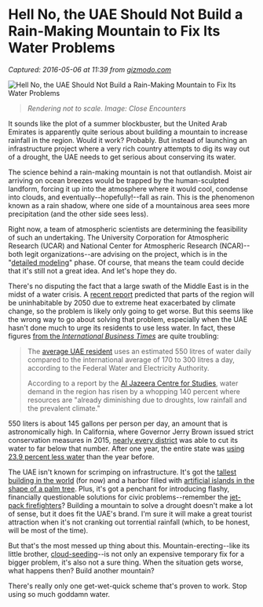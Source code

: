 # Hell No, the UAE Should Not Build a Rain-Making Mountain to Fix Its Water Problems

_Captured: 2016-05-06 at 11:39 from [gizmodo.com](http://gizmodo.com/hell-no-the-uae-should-not-build-a-rain-making-mountai-1775007447?utm_source=feedburner&utm_medium=feed&utm_campaign=Feed%3A+gizmodo%2Ffull+%28Gizmodo%29)_

![Hell No, the UAE Should Not Build a Rain-Making Mountain to Fix Its Water Problems](http://i.kinja-img.com/gawker-media/image/upload/s--_xY4qT82--/c_scale,fl_progressive,q_80,w_800/d4it4dpiiwrcqsj8iatj.jpg)

> _Rendering not to scale. Image: Close Encounters_

It sounds like the plot of a summer blockbuster, but the United Arab Emirates is apparently quite serious about building a mountain to increase rainfall in the region. Would it work? Probably. But instead of launching an infrastructure project where a very rich country attempts to dig its way out of a drought, the UAE needs to get serious about conserving its water.

The science behind a rain-making mountain is not that outlandish. Moist air arriving on ocean breezes would be trapped by the human-sculpted landform, forcing it up into the atmosphere where it would cool, condense into clouds, and eventually--hopefully!--fall as rain. This is the phenomenon known as a rain shadow, where one side of a mountainous area sees more precipitation (and the other side sees less).

Right now, a team of atmospheric scientists are determining the feasibility of such an undertaking. The University Corporation for Atmospheric Research (UCAR) and National Center for Atmospheric Research (NCAR)--both legit organizations--are advising on the project, which is in the "[detailed modeling](http://www.arabianbusiness.com/exclusive-uae-mulls-man-made-mountain-in-bid-improve-rainfall-630079.html)" phase. Of course, that means the team could decide that it's still not a great idea. And let's hope they do.

There's no disputing the fact that a large swath of the Middle East is in the midst of a water crisis. A [recent report](http://gizmodo.com/extreme-heat-will-make-parts-of-the-middle-east-and-afr-1774311994) predicted that parts of the region will be uninhabitable by 2050 due to extreme heat exacerbated by climate change, so the problem is likely only going to get worse. But this seems like the wrong way to go about solving that problem, especially when the UAE hasn't done much to urge its residents to use less water. In fact, these figures [from the _International Business Times_](http://www.ibtimes.co.uk/uae-considers-building-artificial-mountain-increase-rainfall-1557938) are quite troubling:

> The [average UAE resident](http://www.thenational.ae/uae/environment/warning-on-high-water-and-power-use) uses an estimated 550 litres of water daily compared to the international average of 170 to 300 litres a day, according to the Federal Water and Electricity Authority. 
> 
> According to a report by the [Al Jazeera Centre for Studies](http://studies.aljazeera.net/en/dossiers/2015/03/20153318534835257.html), water demand in the region has risen by a whopping 140 percent where resources are "already diminishing due to droughts, low rainfall and the prevalent climate."

550 liters is about 145 gallons per person per day, an amount that is astronomically high. In California, where Governor Jerry Brown issued strict conservation measures in 2015, [nearly every district](http://www.nytimes.com/interactive/2015/04/01/us/water-use-in-california.html?_r=0) was able to cut its water to far below that number. After one year, the entire state was [using 23.9 percent less water](http://drought.ca.gov/topstory/top-story-57.html) than the year before.

The UAE isn't known for scrimping on infrastructure. It's got the [tallest building in the world](http://gizmodo.com/when-will-dubai-fix-its-burning-skyscraper-problem-1751398645) (for now) and a harbor filled with [artificial islands in the shape of a palm tree](http://gizmodo.com/5878930/eleven-years-of-dubais-insane-growth-seen-from-space). Plus, it's got a penchant for introducing flashy, financially questionable solutions for civic problems--remember the [jet-pack firefighters](http://gizmodo.com/dubai-is-giving-its-firefighters-jetpacks-to-use-during-1742112210)? Building a mountain to solve a drought doesn't make a lot of sense, but it does fit the UAE's brand. I'm sure it will make a great tourist attraction when it's not cranking out torrential rainfall (which, to be honest, will be most of the time).

But that's the most messed up thing about this. Mountain-erecting--like its little brother, [cloud-seeding](http://gizmodo.com/how-cloud-seeding-boosted-californias-latest-el-nino-st-1763847134)--is not only an expensive temporary fix for a bigger problem, it's also not a sure thing. When the situation gets worse, what happens then? Build another mountain?

There's really only one get-wet-quick scheme that's proven to work. Stop using so much goddamn water.
